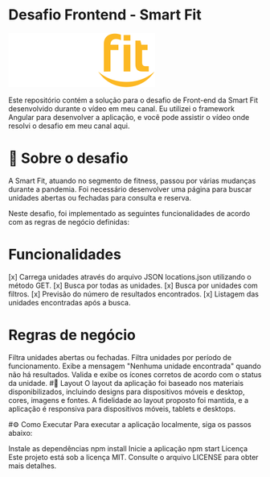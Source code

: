 # Desafio Frontend - Smart Fit
![Texto alternativo](/src/assets/images/svg/logo.svg)

Este repositório contém a solução para o desafio de Front-end da Smart Fit desenvolvido durante o vídeo em meu canal. Eu utilizei o framework Angular para desenvolver a aplicação, e você pode assistir o vídeo onde resolvi o desafio em meu canal aqui.

# 📖 Sobre o desafio
A Smart Fit, atuando no segmento de fitness, passou por várias mudanças durante a pandemia. Foi necessário desenvolver uma página para buscar unidades abertas ou fechadas para consulta e reserva.

Neste desafio, foi implementado as seguintes funcionalidades de acordo com as regras de negócio definidas:

# Funcionalidades
[x] Carrega unidades através do arquivo JSON locations.json utilizando o método GET. [x] Busca por todas as unidades. [x] Busca por unidades com filtros. [x] Previsão do número de resultados encontrados. [x] Listagem das unidades encontradas após a busca.

# Regras de negócio
Filtra unidades abertas ou fechadas.
Filtra unidades por período de funcionamento.
Exibe a mensagem "Nenhuma unidade encontrada" quando não há resultados.
Valida e exibe os ícones corretos de acordo com o status da unidade.
#🎨 Layout
O layout da aplicação foi baseado nos materiais disponibilizados, incluindo designs para dispositivos móveis e desktop, cores, imagens e fontes. A fidelidade ao layout proposto foi mantida, e a aplicação é responsiva para dispositivos móveis, tablets e desktops.

#⚙️ Como Executar
Para executar a aplicação localmente, siga os passos abaixo:

Instale as dependências
  npm install
Inicie a aplicação
  npm start
Licença
Este projeto está sob a licença MIT. Consulte o arquivo LICENSE para obter mais detalhes.
